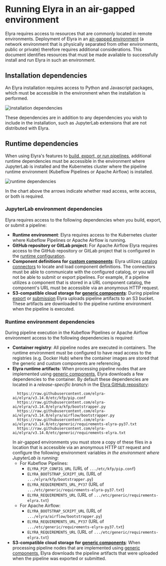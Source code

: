 <!--
{% comment %}
Copyright 2018-2022 Elyra Authors

Licensed under the Apache License, Version 2.0 (the "License");
you may not use this file except in compliance with the License.
You may obtain a copy of the License at

http://www.apache.org/licenses/LICENSE-2.0

Unless required by applicable law or agreed to in writing, software
distributed under the License is distributed on an "AS IS" BASIS,
WITHOUT WARRANTIES OR CONDITIONS OF ANY KIND, either express or implied.
See the License for the specific language governing permissions and
limitations under the License.
{% endcomment %}
-->

# Running Elyra in an air-gapped environment

 Elyra requires access to resources that are commonly located in remote environments. Deployment of Elyra in an [air-gapped environment](https://en.wikipedia.org/wiki/Air_gap_(networking)) (a network environment that is physically separated from other environments, public or private) therefore requires additional considerations. This document identifies resources that must be made available to successfully install and run Elyra in such an environment.

## Installation dependencies

An Elyra installation requires access to Python and Javascript packages, which must be accessible in the environment when the installation is performed.

![installation dependencies](../images/recipes/running-elyra-in-air-gapped-environment/installation-dependencies.png)

These dependencies are in addition to any dependencies you wish to include in the installation, such as JupyterLab extensions that are not distributed with Elyra.

## Runtime dependencies

When using Elyra's features to [build, export, or run pipelines](../user_guide/pipelines.md), additional runtime dependencies must be accessible in the environment where JupyterLab is installed and the Kubernetes cluster where the pipeline runtime environment (Kubeflow Pipelines or Apache Airflow) is installed. 

![runtime dependencies](../images/recipes/running-elyra-in-air-gapped-environment/runtime-dependencies.png)

In the chart above the arrows indicate whether read access, write access, or both is required.

### JupyterLab environment dependencies

Elyra requires access to the following dependencies when you build, export, or submit a pipeline:
- **Runtime environment**: Elyra requires access to the Kubernetes cluster where Kubeflow Pipelines or Apache Airflow is running. 
- **GitHub repository or GitLab project:** For Apache Airflow Elyra requires access to the GitHub repository or GitLab project that is configured in the [runtime configuration](../user_guide/runtime-conf.html#git-type-git-type).
- **Component definitions for [custom components](../user_guide/pipeline-components.html#custom-components)**: Elyra utilizes [catalog connectors](../user_guide/pipeline-components.html#component-catalogs) to locate and load component definitions. The connectors must be able to communicate with the configured catalog, or you will not be able to submit or export pipelines. For example, if a pipeline utilizes a component that is stored in a URL component catalog, the component's URL must be accessible via an anonymous HTTP request.  
- **S3-compatible cloud storage for [generic components](../user_guide/pipeline-components.html#generic-components)**: During pipeline [export](../user_guide/pipelines.html#exporting-pipelines) or [submission](../user_guide/pipelines.html#running-pipelines) Elyra uploads pipeline artifacts to an S3 bucket. These artifacts are downloaded to the pipeline runtime environment when the pipeline is executed.

### Runtime environment dependencies

During pipeline execution in the Kubeflow Pipelines or Apache Airflow environment access to the following dependencies is required:
- **Container registry**: All pipeline nodes are executed in containers. The runtime environment must be configured to have read access to the registries (e.g. Docker Hub) where the container images are stored that the generic and custom components are referencing.
- **Elyra runtime artifacts**: When processing pipeline nodes that are implemented using [generic components](../user_guide/pipeline-components.html#generic-components), Elyra downloads a few dependencies to the container. By default these dependencies are located in a _release-specific branch_ in the [Elyra GitHub repository](https://github.com/elyra-ai/elyra):
  ```
    https://raw.githubusercontent.com/elyra-ai/elyra/v3.14.0/etc/kfp/pip.conf
    https://raw.githubusercontent.com/elyra-ai/elyra/v3.14.0/elyra/kfp/bootstrapper.py
    https://raw.githubusercontent.com/elyra-ai/elyra/v3.14.0/elyra/airflow/bootstrapper.py
    https://raw.githubusercontent.com/elyra-ai/elyra/v3.14.0/etc/generic/requirements-elyra-py37.txt
    https://raw.githubusercontent.com/elyra-ai/elyra/v3.14.0/etc/generic/requirements-elyra.txt
  ```
  In air-gapped environments you must store a copy of these files in a location that is accessible via an anonymous HTTP `GET` request and configure the following environment variables _in the environment where JupyterLab is running_:
    - For Kubeflow Pipelines:
        - `ELYRA_PIP_CONFIG_URL` (URL of `.../etc/kfp/pip.conf`)
        - `ELYRA_BOOTSTRAP_SCRIPT_URL` (URL of `.../elyra/kfp/bootstrapper.py`)
        - `ELYRA_REQUIREMENTS_URL_PY37` (URL of `.../etc/generic/requirements-elyra-py37.txt`)
        - `ELYRA_REQUIREMENTS_URL` (URL of `.../etc/generic/requirements-elyra.txt`)
    - For Apache Airflow:
        - `ELYRA_BOOTSTRAP_SCRIPT_URL` (URL of `.../elyra/airflow/bootstrapper.py`)
        - `ELYRA_REQUIREMENTS_URL_PY37` (URL of `.../etc/generic/requirements-elyra-py37.txt`)
        - `ELYRA_REQUIREMENTS_URL` (URL of `.../etc/generic/requirements-elyra.txt`)     
- **S3-compatible cloud storage for [generic components](../user_guide/pipeline-components.html#generic-components)**: When processing pipeline nodes that are implemented using [generic components](../user_guide/pipeline-components.html#generic-components), Elyra downloads the pipeline artifacts that were uploaded when the pipeline was exported or submitted.
